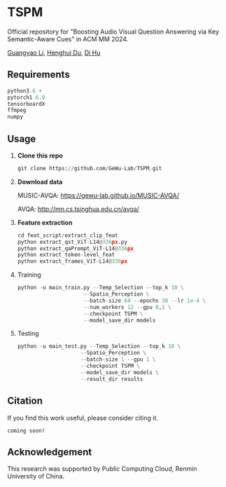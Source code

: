 # TSPM
Official repository for "Boosting Audio Visual Question Answering via Key Semantic-Aware Cues" in ACM MM 2024.

[Guangyao Li](https://ayameyao.github.io/), [Henghui Du](),  [Di Hu](https://dtaoo.github.io/index.html)



## Requirements

```python
python3.6 +
pytorch1.6.0
tensorboardX
ffmpeg
numpy
```



## Usage

1. **Clone this repo**

   ```python
   git clone https://github.com/GeWu-Lab/TSPM.git
   ```

2. **Download data**

   MUSIC-AVQA: https://gewu-lab.github.io/MUSIC-AVQA/

   AVQA: http://mn.cs.tsinghua.edu.cn/avqa/

3. **Feature extraction**

   ```python
   cd feat_script/extract_clip_feat
   python extract_qst_ViT-L14@336px.py
   python extract_qaPrompt_ViT-L14@336px
   python extract_token-level_feat
   python extract_frames_ViT-L14@336px
   ```

4. Training

   ```python
   python -u main_train.py --Temp_Selection --top_k 10 \
   						--Spatio_Perception \
   						--batch-size 64 --epochs 30 --lr 1e-4 \
   						--num_workers 12 --gpu 0,1 \
   						--checkpoint TSPM \
   						--model_save_dir models
   ```

5. Testing

   ```python
   python -u main_test.py --Temp_Selection --top_k 10 \
   					   --Spatio_Perception \
   					   --batch-size 1 --gpu 1 \
   					   --checkpoint TSPM \
   					   --model_save_dir models \
   					   --result_dir results
   ```




## Citation

If you find this work useful, please consider citing it.

```
coming soon!
```



## Acknowledgement

This research was supported by Public Computing Cloud, Renmin University of China.
